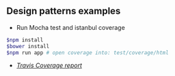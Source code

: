 ## Design patterns examples

- Run Mocha test and istanbul coverage
```bash
$npm install
$bower install
$npm run app # open coverage into: test/coverage/html
```
- [*Travis Coverage report*](https://travis-ci.org/fernandoPalaciosGit/design-patterns)